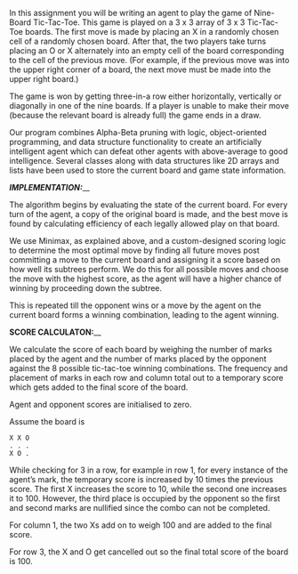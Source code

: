 In this assignment you will be writing an agent to play the game of Nine-Board Tic-Tac-Toe. This game is played on a 3 x 3 array of 3 x 3 Tic-Tac-Toe boards. The first move is made by placing an X in a randomly chosen cell of a randomly chosen board. After that, the two players take turns placing an O or X alternately into an empty cell of the board corresponding to the cell of the previous move. (For example, if the previous move was into the upper right corner of a board, the next move must be made into the upper right board.)

The game is won by getting three-in-a row either horizontally, vertically or diagonally in one of the nine boards. If a player is unable to make their move (because the relevant board is already full) the game ends in a draw.


 Our program combines Alpha-Beta pruning with logic, object-oriented programming, and data structure functionality to create 
an artificially intelligent agent which can defeat other agents with above-average to good intelligence. 
Several classes along with data structures like 2D arrays and lists have been used to store the current board and game state information.

 _____________________________________________________________________IMPLEMENTATION:_______________________________________________________________________

   The algorithm begins by evaluating the state of the current board. For every turn of the agent, 
   a copy of the original board is made, and the best move is found by calculating efficiency of each legally allowed play on that board. 

   We use Minimax, as explained above, and a custom-designed scoring logic to determine the most optimal move by finding all future moves 
   post committing a move to the current board and assigning it a score based on how well its subtrees perform. 
   We do this for all possible moves and choose the move with the highest score, as the agent will have a higher chance of winning by proceeding 
   down the subtree.

   This is repeated till the opponent wins or a move by the agent on the current board forms a winning combination, leading to the agent winning.

____________________________________________________________________SCORE CALCULATON:______________________________________________________________________

   We calculate the score of each board by weighing the number of marks placed by the agent and the number of marks placed by the opponent against 
   the 8 possible tic-tac-toe winning combinations. 
   The frequency and placement of marks in each row and column total out to a temporary score which gets added to the final score of the board.

   Agent and opponent scores are initialised to zero.

   Assume the board is

    X X O
    . . .
    X O . 

   While checking for 3 in a row, for example in row 1, for every instance of the agent’s mark, the temporary score is increased by 10 times the
   previous score. 
   The first X increases the score to 10, while the second one increases it to 100. 
   However, the third place is occupied by the opponent so the first and second marks are nullified since the combo can not be completed.

   For column 1, the two Xs add on to weigh 100 and are added to the final score.

   For row 3, the X and O get cancelled out so the final total score of the board is 100. 
